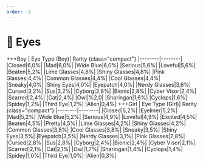 ```yaml
---
order: -2
---
```


# :eyes: Eyes

+++Boy
| Eye Type (Boy)| Rarity {class="compact"}
|--------|--------|
|Closed|6,0%|
|Mad|6,0%|
|Wide Blue|6,0%|
|Serious|5,6%|
|Loveful|5,6%|
|Beaten|5,2%|
|Lime Glasses|4,8%|
|Shiny Glasses|4,8%|
|Pink Glasses|4,4%|
|Common Glasses|4,4%|
|Cool Glasses|4,4%|
|Sneaky|4,0%|
|Shiny Eyes|4,0%|
|Eyepatch|4,0%|
|Nerdy Glasses|3,6%|
|Cursed|3,2%|
|Sus|3,2%|
|Cyborg|2,8%|
|Bionic|2,8%|
|Cyber Visor|2,4%|
|Scarred|2,4%|
|Cat|2,4%|
|Owl|%2,0|
|Sharingan|1,6%|
|Cyclops|1,6%|
|Spidey|1,2%|
|Third Eye|1,2%|
|Alien|0,4%|
+++Girl
| Eye Type (Girl)| Rarity {class="compact"}
|--------|--------|
|Closed|5,2%|
|Eyeliner|5,2%|
|Mad|5,2%|
|Wide Blue|5,2%|
|Serious|4,9%|
|Loveful|4,9%|
|Excited|4,5%|
|Beaten|4,5%|
|Pretty|4,5%|
|Lime Glasses|4,2%|
|Shiny Glasses|4,2%|
|Common Glasses|3,8%|
|Cool Glasses|3,8%|
|Sneaky|3,5%|
|Shiny Eyes|3,5%|
|Eyepatch|3,5%|
|Nerdy Glasses|3,1%|
|Pink Glasses|2,8%|
|Cursed|2,8%|
|Sus|2,8%|
|Cyborg|2,4%|
|Bionic|2,4%|
|Cyber Visor|2,1%|
|Scarred|2,1%|
|Cat|2,1%|
|Owl|1,7%|
|Sharingan|1,4%|
|Cyclops|1,4%|
|Spidey|1,0%|
|Third Eye|1,0%|
|Alien|0,3%|








